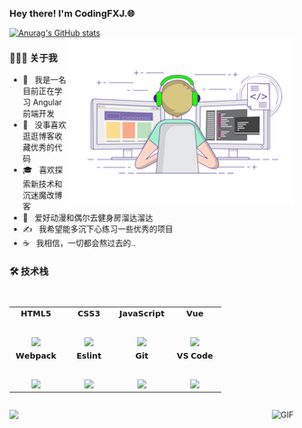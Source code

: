 ### Hey there! I'm CodingFXJ.🌐
[![Anurag's GitHub stats](https://github-readme-stats.vercel.app/api?username=CodingFXJ)](https://github.com/anuraghazra/github-readme-stats)
<img align="right" alt="GIF" src="https://raw.githubusercontent.com/devSouvik/devSouvik/master/gif3.gif" width="400"   />




<h3> 👨🏻‍💻 关于我 </h3>

- 🔭 &nbsp; 我是一名目前正在学习 Angular 前端开发
- 🤔 &nbsp; 没事喜欢逛逛博客收藏优秀的代码
- 🎓 &nbsp; 喜欢探索新技术和沉迷魔改博客
- 🌱 &nbsp; 爱好动漫和偶尔去健身房溜达溜达
- ✍️ &nbsp; 我希望能多沉下心练习一些优秀的项目
- ☕ &nbsp; 我相信，一切都会熬过去的.. 


<h3>🛠 技术栈</h3>

<br>
<table >
  <tbody>
    <tr valign="top">
      <td width="25%" align="center">
        <span>𝗛𝗧𝗠𝗟𝟱</span><br><br><br>
        <img height="64px"  src="https://cdn.svgporn.com/logos/html-5.svg">
      </td>
      <td width="25%" align="center">
        <span>𝗖𝗦𝗦𝟯</span><br><br><br>
        <img height="64px" src="https://cdn.svgporn.com/logos/css-3.svg">
      </td>
      <td width="25%" align="center">
        <span>𝗝𝗮𝘃𝗮𝗦𝗰𝗿𝗶𝗽𝘁</span><br><br><br>
        <img height="64px" src="https://cdn.svgporn.com/logos/javascript.svg">
      </td>
      <td width="25%" align="center">
        <span>𝗩𝘂𝗲</span><br><br><br>
        <img height="64px" src="https://cdn.svgporn.com/logos/vue.svg">
      </td>
    </tr>
    <tr valign="top">
      <td width="25%" align="center">
        <span>𝗪𝗲𝗯𝗽𝗮𝗰𝗸</span><br><br><br>
        <img height="64px" src="https://cdn.svgporn.com/logos/webpack.svg">
      </td>
      <td width="25%" align="center">
        <span>𝗘𝘀𝗹𝗶𝗻𝘁</span><br><br><br>
        <img height="64px" src="https://cdn.svgporn.com/logos/eslint.svg">
      </td>
      <td width="25%" align="center">
        <span>𝗚𝗶𝘁</span><br><br><br>
        <img height="64px" src="https://cdn.svgporn.com/logos/git-icon.svg">
      </td>
      <td width="25%" align="center">
        <span>𝗩𝗦 𝗖𝗼𝗱𝗲</span><br><br><br>
        <img height="64px" src="https://cdn.svgporn.com/logos/visual-studio-code.svg">
      </td>
    </tr>
  
  </tbody>
</table>


<br>
<img align='left' src="https://media.giphy.com/media/M9gbBd9nbDrOTu1Mqx/giphy.gif" width="230">
<img align="right" alt="GIF" src="https://media.giphy.com/media/MC6eSuC3yypCU/giphy.gif"  />

<!--
- 💻 &nbsp; HTML | Javascript | CSS | Vue | Java |   
- 🌐 &nbsp;  ElementUI | SCSS | Less | Bootstrap 
- 🛢 &nbsp; MySQL | Linux | Xampp | Eclipse 
- 🔧 &nbsp; VsCode | IDE | HBuilderX  |WebStorm
- 🖥 &nbsp;  Photoshop | Postman | Git
-->


<!--

<img align="center" src="https://github-readme-stats.vercel.app/api?username=CodingFXJ&include_all_commits=true&count_private=true&show_icons=true&line_height=20&title_color=7A7ADB&icon_color=2234AE&text_color=D3D3D3&bg_color=0,000000,130F40" alt="CodingFXJ's Github Stats">

-->






<!--
**CodingFXJ/CodingFXJ** is a ✨ _special_ ✨ repository because its `README.md` (this file) appears on your GitHub profile.

Here are some ideas to get you started:

- 🔭 I’m currently working on ...
- 🌱 I’m currently learning ...
- 👯 I’m looking to collaborate on ...
- 🤔 I’m looking for help with ...
- 💬 Ask me about ...
- 📫 How to reach me: ...
- 😄 Pronouns: ...
- ⚡ Fun fact: ...
-->

